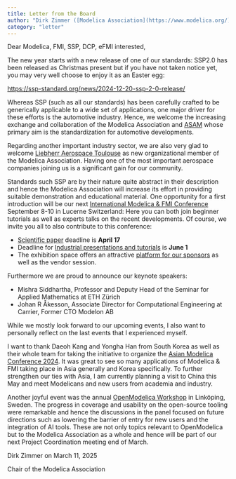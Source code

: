 ```yaml
---
title: Letter from the Board
author: "Dirk Zimmer ([Modelica Association](https://www.modelica.org/))"
category: "letter"
---
```


Dear Modelica, FMI, SSP, DCP, eFMI interested,

The new year starts with a new release of one of our standards: SSP2.0 has been released as Christmas present but if you have not taken notice yet, you may very well choose to enjoy it as an Easter egg:

https://ssp-standard.org/news/2024-12-20-ssp-2-0-release/

Whereas SSP (such as all our standards) has been carefully crafted to be generically applicable to a wide set of applications, one major driver for these efforts is the automotive industry. Hence, we welcome the increasing exchange and collaboration of the Modelica Association and [ASAM](https://www.asam.net/) whose primary aim is the standardization for automotive developments.  

Regarding another important industry sector, we are also very glad to welcome [Liebherr Aerospace Toulouse](https://www.youtube.com/watch?v=tGsQzL5I5Ok) as new organizational member of the Modelica Association. Having one of the most important aerospace companies joining us is a significant gain for our community.

Standards such SSP are by their nature quite abstract in their description and hence the Modelica Association will increase its effort in providing suitable demonstration and educational material. One opportunity for a first introduction will be our next [International Modelica & FMI Conference](https://modelica.org/events/modelica2025/) September 8-10 in Lucerne Switzerland: Here you can both join beginner tutorials as well as experts talks on the recent developments.
Of course, we invite you all to also contribute to this conference:
-	[Scientific paper](https://modelica.org/events/modelica2025/authors/) deadline is **April 17**
-	Deadline for [Industrial presentations and tutorials](https://modelica.org/events/modelica2025/call2025/) is **June 1**
-	The exhibition space offers an attractive [platform for our sponsors](https://modelica.org/events/modelica2025/callforsponsors25/) as well as the vendor session.

Furthermore we are proud to announce our keynote speakers:
- Mishra Siddhartha, Professor and Deputy Head of the Seminar for Applied Mathematics at ETH Zürich
- Johan R Åkesson, Associate Director for Computational Engineering at Carrier, Former CTO Modelon AB

While we mostly look forward to our upcoming events, I also want to personally reflect on the last events that I experienced myself.

I want to thank Daeoh Kang and Yongha Han from South Korea as well as their whole team for taking the initiative to organize the [Asian Modelica Conference 2024](https://www.youtube.com/watch?v=SzdFK4601Fs). It was great to see so many applications of Modelica & FMI taking place in Asia generally and Korea specifically. To further strengthen our ties with Asia, I am currently planning a visit to China this May and meet Modelicans and new users from academia and industry.

Another joyful event was the annual [OpenModelica Workshop](https://openmodelica.org/events/openmodelica-workshop/2025/) in Linköping, Sweden. The progress in coverage and usability on the open-source tooling were remarkable and hence the discussions in the panel focused on future directions such as lowering the barrier of entry for new users and the integration of AI tools. These are not only topics relevant to OpenModelica but to the Modelica Association as a whole and hence will be part of our next Project Coordination meeting end of March.

Dirk Zimmer on March 11, 2025

Chair of the Modelica Association

